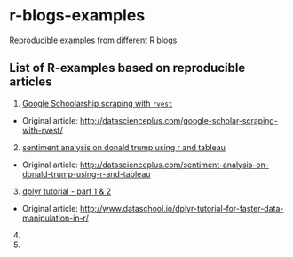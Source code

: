 # r-blogs-examples
Reproducible examples from different R blogs

## List of R-examples based on reproducible articles
1. [Google Schoolarship scraping with `rvest`](google_schoolar_scrapping/)
  + Original article: http://datascienceplus.com/google-scholar-scraping-with-rvest/
2. [sentiment analysis on donald trump using r and tableau](http://google.pl)
  + Original article: http://datascienceplus.com/sentiment-analysis-on-donald-trump-using-r-and-tableau
3. [dplyr tutorial - part 1 & 2](dplyr-tutorial)
  + Original article: http://www.dataschool.io/dplyr-tutorial-for-faster-data-manipulation-in-r/
4.
5.